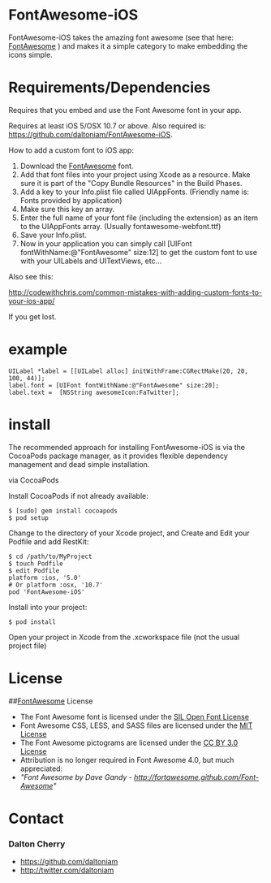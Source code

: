 # FontAwesome-iOS #

FontAwesome-iOS takes the amazing font awesome (see that here: [FontAwesome](https://github.com/FortAwesome/Font-Awesome) ) and makes it a simple category to make embedding the icons simple.

# Requirements/Dependencies  #

Requires that you embed and use the Font Awesome font in your app.

Requires at least iOS 5/OSX 10.7 or above. Also required is: https://github.com/daltoniam/FontAwesome-iOS.

How to add a custom font to iOS app:

1. Download the [FontAwesome](https://github.com/FortAwesome/Font-Awesome) font.
2. Add that font files into your project using Xcode as a resource. Make sure it is part of the "Copy Bundle Resources" in the Build Phases.
3. Add a key to your Info.plist file called UIAppFonts. (Friendly name is: Fonts provided by application)
4. Make sure this key an array.
5. Enter the full name of your font file (including the extension) as an item to the UIAppFonts array. (Usually fontawesome-webfont.ttf)
6. Save your Info.plist.
7. Now in your application you can simply call [UIFont fontWithName:@"FontAwesome" size:12] to get the custom font to use with your UILabels and UITextViews, etc…

Also see this:

http://codewithchris.com/common-mistakes-with-adding-custom-fonts-to-your-ios-app/

If you get lost.

# example

```objc
UILabel *label = [[UILabel alloc] initWithFrame:CGRectMake(20, 20, 100, 44)];
label.font = [UIFont fontWithName:@"FontAwesome" size:20];
label.text =  [NSString awesomeIcon:FaTwitter];
```

# install #

The recommended approach for installing FontAwesome-iOS is via the CocoaPods package manager, as it provides flexible dependency management and dead simple installation.

via CocoaPods

Install CocoaPods if not already available:

	$ [sudo] gem install cocoapods
	$ pod setup
Change to the directory of your Xcode project, and Create and Edit your Podfile and add RestKit:

	$ cd /path/to/MyProject
	$ touch Podfile
	$ edit Podfile
	platform :ios, '5.0'
	# Or platform :osx, '10.7'
	pod 'FontAwesome-iOS'

Install into your project:

	$ pod install

Open your project in Xcode from the .xcworkspace file (not the usual project file)

# License #

##[FontAwesome](https://github.com/FortAwesome/Font-Awesome) License

* The Font Awesome font is licensed under the [SIL Open Font License](http://scripts.sil.org/OFL)
* Font Awesome CSS, LESS, and SASS files are licensed under the [MIT License](http://opensource.org/licenses/mit-license.html)
* The Font Awesome pictograms are licensed under the [CC BY 3.0 License](http://creativecommons.org/licenses/by/3.0)
* Attribution is no longer required in Font Awesome 4.0, but much appreciated:
* *"Font Awesome by Dave Gandy - http://fortawesome.github.com/Font-Awesome"*

# Contact #

### Dalton Cherry ###
* https://github.com/daltoniam
* http://twitter.com/daltoniam
